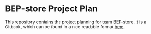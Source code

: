 # BEP-store Project Plan

This repository contains the project planning for team BEP-store. It is a Gitbook,
which can be found in a nice readable format [here](https://www.gitbook.com/read/book/bep-store/project-plan).
